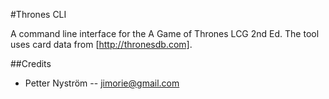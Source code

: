 #Thrones CLI

A command line interface for the A Game of Thrones LCG 2nd Ed. The tool uses card data from [http://thronesdb.com].

##Credits

* Petter Nyström -- jimorie@gmail.com
